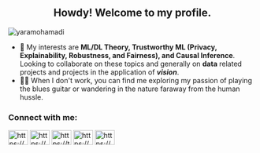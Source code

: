 <h2 align="center">Howdy! Welcome to my profile. </h2>

<p align="left"> <img src="https://komarev.com/ghpvc/?username=yaramohamadi&label=Profile%20views&color=0e75b6&style=flat" alt="yaramohamadi" /> </p>

- 🔭 My interests are **ML/DL Theory, Trustworthy ML (Privacy, Explainability, Robustness, and Fairness), and Causal Inference**. Looking to collaborate on these topics and generally on **data** related projects and projects in the application of ***vision***.
- 🎸🐒 When I don't work, you can find me exploring my passion of playing the blues guitar or wandering in the nature faraway from the human hussle.

<h3 align="left">Connect with me:</h3>
<p align="left">
<a href="https://yaramohamadi.github.io/" target="blank"><img align="center" 
src="https://github.com/rahuldkjain/github-profile-readme-generator/blob/master/src/images/icons/Social/github.svg" 
alt="https://yaramohamadi.github.io/" height="30" width="40" /></a>
<a href="https://linkedin.com/in/yara-mohammadi-a850ab12a/" target="blank"><img align="center" 
src="https://raw.githubusercontent.com/rahuldkjain/github-profile-readme-generator/master/src/images/icons/Social/linked-in-alt.svg" alt="https://www.linkedin.com/in/yara-mohammadi-a850ab12a/" height="30" width="40" /></a>
 <a href="https://twitter.com/https://twitter.com/bahramyara" target="blank"><img align="center" 
 src="https://raw.githubusercontent.com/rahuldkjain/github-profile-readme-generator/master/src/images/icons/Social/twitter.svg" alt="https://twitter.com/bahramyara" height="30" width="40" /></a>
<a href="https://www.youtube.com/channel/UCDSFbq4KrGAhK2-HuQs1WLA/videos" target="blank"><img align="center" 
src="https://raw.githubusercontent.com/rahuldkjain/github-profile-readme-generator/master/src/images/icons/Social/youtube.svg" alt="https://www.youtube.com/channel/UCDSFbq4KrGAhK2-HuQs1WLA/videos" height="30" width="40" /></a>
  <a href="https://open.spotify.com/user/yara.mohamadi" target="blank"><img align="center" 
  src="https://raw.githubusercontent.com/rahuldkjain/github-profile-readme-generator/master/src/images/icons/Social/spotify.svg" alt="https://open.spotify.com/user/yara.mohamadi" height="30" width="40" /></a>
</p>

